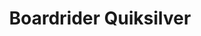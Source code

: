 ---
title: "Boardrider Quiksilver"
url: /vieux-boucau-les-bains/boardrider-quiksilver/
shop: Kleidung
---